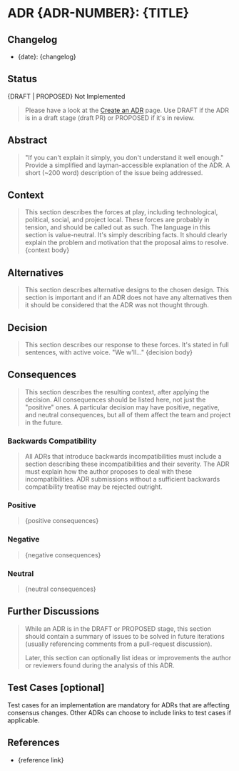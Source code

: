 # ADR {ADR-NUMBER}: {TITLE}

## Changelog

* {date}: {changelog}

## Status

{DRAFT | PROPOSED} Not Implemented

> Please have a look at the [Create an ADR](create-an-adr#adr-status) page.
> Use DRAFT if the ADR is in a draft stage (draft PR) or PROPOSED if it's in review.

## Abstract

> "If you can't explain it simply, you don't understand it well enough." Provide
> a simplified and layman-accessible explanation of the ADR.
> A short (~200 word) description of the issue being addressed.

## Context

> This section describes the forces at play, including technological, political,
> social, and project local. These forces are probably in tension, and should be
> called out as such. The language in this section is value-neutral. It's simply
> describing facts. It should clearly explain the problem and motivation that the
> proposal aims to resolve.
> {context body}

## Alternatives

> This section describes alternative designs to the chosen design. This section
> is important and if an ADR does not have any alternatives then it should be
> considered that the ADR was not thought through. 

## Decision

> This section describes our response to these forces. It's stated in full
> sentences, with active voice. "We w'll..."
> {decision body}

## Consequences

> This section describes the resulting context, after applying the decision. All
> consequences should be listed here, not just the "positive" ones. A particular
> decision may have positive, negative, and neutral consequences, but all of them
> affect the team and project in the future.

### Backwards Compatibility

> All ADRs that introduce backwards incompatibilities must include a section
> describing these incompatibilities and their severity. The ADR must explain
> how the author proposes to deal with these incompatibilities. ADR submissions
> without a sufficient backwards compatibility treatise may be rejected outright.

### Positive

> {positive consequences}

### Negative

> {negative consequences}

### Neutral

> {neutral consequences}

## Further Discussions

> While an ADR is in the DRAFT or PROPOSED stage, this section should contain a
> summary of issues to be solved in future iterations (usually referencing
> comments from a pull-request discussion).
> 
> Later, this section can optionally list ideas or improvements the author or
> reviewers found during the analysis of this ADR.

## Test Cases [optional]

Test cases for an implementation are mandatory for ADRs that are affecting
consensus changes. Other ADRs can choose to include links to test cases if
applicable.

## References

* {reference link}
